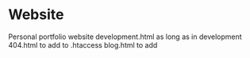 # Website

Personal portfolio website
development.html as long as in development
404.html to add to .htaccess
blog.html to add
